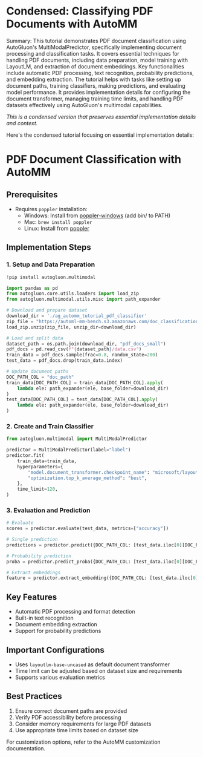 # Condensed: Classifying PDF Documents with AutoMM

Summary: This tutorial demonstrates PDF document classification using AutoGluon's MultiModalPredictor, specifically implementing document processing and classification tasks. It covers essential techniques for handling PDF documents, including data preparation, model training with LayoutLM, and extraction of document embeddings. Key functionalities include automatic PDF processing, text recognition, probability predictions, and embedding extraction. The tutorial helps with tasks like setting up document paths, training classifiers, making predictions, and evaluating model performance. It provides implementation details for configuring the document transformer, managing training time limits, and handling PDF datasets effectively using AutoGluon's multimodal capabilities.

*This is a condensed version that preserves essential implementation details and context.*

Here's the condensed tutorial focusing on essential implementation details:

# PDF Document Classification with AutoMM

## Prerequisites
- Requires `poppler` installation:
  - Windows: Install from [poppler-windows](https://github.com/oschwartz10612/poppler-windows) (add bin/ to PATH)
  - Mac: `brew install poppler`
  - Linux: Install from [poppler](https://poppler.freedesktop.org)

## Implementation Steps

### 1. Setup and Data Preparation
```python
!pip install autogluon.multimodal

import pandas as pd
from autogluon.core.utils.loaders import load_zip
from autogluon.multimodal.utils.misc import path_expander

# Download and prepare dataset
download_dir = './ag_automm_tutorial_pdf_classifier'
zip_file = "https://automl-mm-bench.s3.amazonaws.com/doc_classification/pdf_docs_small.zip"
load_zip.unzip(zip_file, unzip_dir=download_dir)

# Load and split data
dataset_path = os.path.join(download_dir, "pdf_docs_small")
pdf_docs = pd.read_csv(f"{dataset_path}/data.csv")
train_data = pdf_docs.sample(frac=0.8, random_state=200)
test_data = pdf_docs.drop(train_data.index)

# Update document paths
DOC_PATH_COL = "doc_path"
train_data[DOC_PATH_COL] = train_data[DOC_PATH_COL].apply(
    lambda ele: path_expander(ele, base_folder=download_dir)
)
test_data[DOC_PATH_COL] = test_data[DOC_PATH_COL].apply(
    lambda ele: path_expander(ele, base_folder=download_dir)
)
```

### 2. Create and Train Classifier
```python
from autogluon.multimodal import MultiModalPredictor

predictor = MultiModalPredictor(label="label")
predictor.fit(
    train_data=train_data,
    hyperparameters={
        "model.document_transformer.checkpoint_name": "microsoft/layoutlm-base-uncased",
        "optimization.top_k_average_method": "best",
    },
    time_limit=120,
)
```

### 3. Evaluation and Prediction
```python
# Evaluate
scores = predictor.evaluate(test_data, metrics=["accuracy"])

# Single prediction
predictions = predictor.predict({DOC_PATH_COL: [test_data.iloc[0][DOC_PATH_COL]]})

# Probability prediction
proba = predictor.predict_proba({DOC_PATH_COL: [test_data.iloc[0][DOC_PATH_COL]]})

# Extract embeddings
feature = predictor.extract_embedding({DOC_PATH_COL: [test_data.iloc[0][DOC_PATH_COL]]})
```

## Key Features
- Automatic PDF processing and format detection
- Built-in text recognition
- Document embedding extraction
- Support for probability predictions

## Important Configurations
- Uses `layoutlm-base-uncased` as default document transformer
- Time limit can be adjusted based on dataset size and requirements
- Supports various evaluation metrics

## Best Practices
1. Ensure correct document paths are provided
2. Verify PDF accessibility before processing
3. Consider memory requirements for large PDF datasets
4. Use appropriate time limits based on dataset size

For customization options, refer to the AutoMM customization documentation.